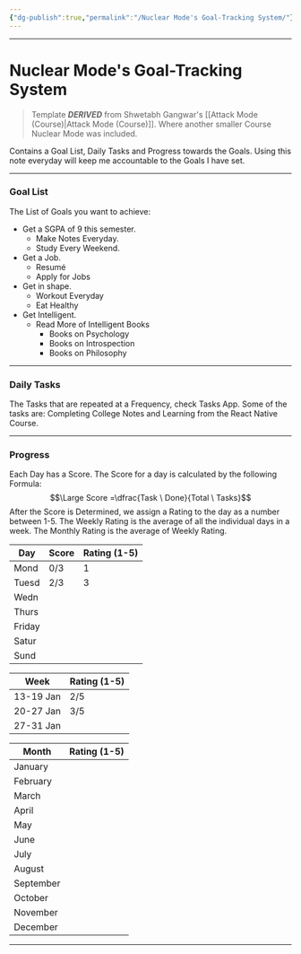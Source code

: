 ```yaml
---
{"dg-publish":true,"permalink":"/Nuclear Mode's Goal-Tracking System/"}
---
```



---
# Nuclear Mode's Goal-Tracking System
> Template ***DERIVED*** from Shwetabh Gangwar's [[Attack Mode (Course)\|Attack Mode (Course)]]. Where another smaller Course Nuclear Mode was included.

Contains a Goal List, Daily Tasks and Progress towards the Goals.
Using this note everyday will keep me accountable to the Goals I have set.

---
### Goal List
The List of Goals you want to achieve:
- Get a SGPA of 9 this semester.
	- Make Notes Everyday.
	- Study Every Weekend.
- Get a Job.
	- Resumé
	- Apply for Jobs
- Get in shape.
	- Workout Everyday
	- Eat Healthy
- Get Intelligent.
	- Read More of Intelligent Books
		- Books on Psychology
		- Books on Introspection
		- Books on Philosophy

---
### Daily Tasks
The Tasks that are repeated at a Frequency, check Tasks App. Some of the tasks are: Completing College Notes and Learning from the React Native Course.

---
### Progress
Each Day has a Score. The Score for a day is calculated by the following Formula:
$$\Large Score =\dfrac{Task \ Done}{Total \ Tasks}$$
After the Score is Determined, we assign a Rating to the day as a number between 1-5.
The Weekly Rating is the average of all the individual days in a week. The Monthly Rating is the average of Weekly Rating.

| Day    | Score | Rating (1-5) |
| ------ | ----- | ------------ |
| Mond   | 0/3   | 1            |
| Tuesd  | 2/3   | 3            |
| Wedn   |       |              |
| Thurs  |       |              |
| Friday |       |              |
| Satur  |       |              |
| Sund   |       |              |


| Week      | Rating (1-5) |
| --------- | ------------ |
| 13-19 Jan | 2/5          |
| 20-27 Jan | 3/5          |
| 27-31 Jan |              |

| Month     | Rating (1-5) |
| --------- | ------------ |
| January   |              |
| February  |              |
| March     |              |
| April     |              |
| May       |              |
| June      |              |
| July      |              |
| August    |              |
| September |              |
| October   |              |
| November  |              |
| December  |              |

---